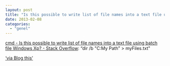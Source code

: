 ```yaml
---
layout: post
title: "Is this possible to write list of file names into a text file using batch file Windows Xp? - Stack Overflow"
date: 2013-02-08
categories: 
  - "genel"
---
```


[cmd - Is this possible to write list of file names into a text file using batch file Windows Xp? - Stack Overflow](http://stackoverflow.com/questions/8612324/is-this-possible-to-write-list-of-file-names-into-a-text-file-using-batch-file-w): “dir /b "C:My Path” > myFiles.txt"  
  
[‘via Blog this’](https://chrome.google.com/webstore/detail/pengoopmcjnbflcjbmoeodbmoflcgjlk)
